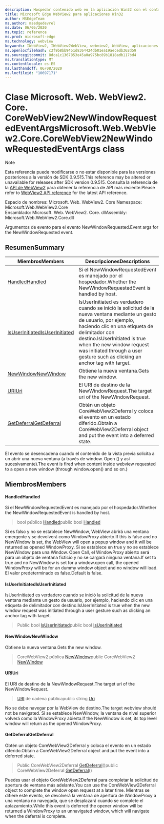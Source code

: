 ```yaml
---
description: Hospedar contenido web en la aplicación Win32 con el control Microsoft Edge WebView2
title: Microsoft Edge WebView2 para aplicaciones Win32
author: MSEdgeTeam
ms.author: msedgedevrel
ms.date: 06/05/2020
ms.topic: reference
ms.prod: microsoft-edge
ms.technology: webview
keywords: IWebView2, IWebView2WebView, webview2, WebView, aplicaciones Win32, Win32, Edge, ICoreWebView2, ICoreWebView2Controller, control de explorador, HTML Edge
ms.openlocfilehash: c3f9b8bb9451d8364424db01ea19aecedb362d59
ms.sourcegitcommit: 8dca1c1367853e45a0a975bc89b1818adb117bd4
ms.translationtype: MT
ms.contentlocale: es-ES
ms.lasthandoff: 06/08/2020
ms.locfileid: "10697171"
---
```

# <span data-ttu-id="bcc56-104">Clase Microsoft. Web. WebView2. Core. CoreWebView2NewWindowRequestedEventArgs</span><span class="sxs-lookup"><span data-stu-id="bcc56-104">Microsoft.Web.WebView2.Core.CoreWebView2NewWindowRequestedEventArgs class</span></span> 

> [!NOTE]
> <span data-ttu-id="bcc56-105">Esta referencia puede modificarse o no estar disponible para las versiones posteriores a la versión de SDK 0.9.515.</span><span class="sxs-lookup"><span data-stu-id="bcc56-105">This reference may be altered or unavailable for releases after SDK version 0.9.515.</span></span> <span data-ttu-id="bcc56-106">Consulta la referencia de la [API de WebView2](../../../webview2-api-reference.md) para obtener la referencia de API más reciente.</span><span class="sxs-lookup"><span data-stu-id="bcc56-106">Please refer to [WebView2 API reference](../../../webview2-api-reference.md) for the latest API reference.</span></span>

<span data-ttu-id="bcc56-107">Espacio de nombres: Microsoft. Web. WebView2. Core </span><span class="sxs-lookup"><span data-stu-id="bcc56-107">Namespace: Microsoft.Web.WebView2.Core</span></span>\
<span data-ttu-id="bcc56-108">Ensamblado: Microsoft. Web. WebView2. Core. dll</span><span class="sxs-lookup"><span data-stu-id="bcc56-108">Assembly: Microsoft.Web.WebView2.Core.dll</span></span>

<span data-ttu-id="bcc56-109">Argumentos de evento para el evento NewWindowRequested.</span><span class="sxs-lookup"><span data-stu-id="bcc56-109">Event args for the NewWindowRequested event.</span></span>

## <span data-ttu-id="bcc56-110">Resumen</span><span class="sxs-lookup"><span data-stu-id="bcc56-110">Summary</span></span>

 <span data-ttu-id="bcc56-111">Miembros</span><span class="sxs-lookup"><span data-stu-id="bcc56-111">Members</span></span>                        | <span data-ttu-id="bcc56-112">Descripciones</span><span class="sxs-lookup"><span data-stu-id="bcc56-112">Descriptions</span></span>
--------------------------------|---------------------------------------------
[<span data-ttu-id="bcc56-113">Handled</span><span class="sxs-lookup"><span data-stu-id="bcc56-113">Handled</span></span>](#handled) | <span data-ttu-id="bcc56-114">Si el NewWindowRequestedEvent es manejado por el hospedador.</span><span class="sxs-lookup"><span data-stu-id="bcc56-114">Whether the NewWindowRequestedEvent is handled by host.</span></span>
[<span data-ttu-id="bcc56-115">IsUserInitiated</span><span class="sxs-lookup"><span data-stu-id="bcc56-115">IsUserInitiated</span></span>](#isuserinitiated) | <span data-ttu-id="bcc56-116">IsUserInitiated es verdadero cuando se inició la solicitud de la nueva ventana mediante un gesto de usuario, por ejemplo, haciendo clic en una etiqueta de delimitador con destino.</span><span class="sxs-lookup"><span data-stu-id="bcc56-116">IsUserInitiated is true when the new window request was initiated through a user gesture such as clicking an anchor tag with target.</span></span>
[<span data-ttu-id="bcc56-117">NewWindow</span><span class="sxs-lookup"><span data-stu-id="bcc56-117">NewWindow</span></span>](#newwindow) | <span data-ttu-id="bcc56-118">Obtiene la nueva ventana.</span><span class="sxs-lookup"><span data-stu-id="bcc56-118">Gets the new window.</span></span>
[<span data-ttu-id="bcc56-119">URI</span><span class="sxs-lookup"><span data-stu-id="bcc56-119">Uri</span></span>](#uri) | <span data-ttu-id="bcc56-120">El URI de destino de la NewWindowRequest.</span><span class="sxs-lookup"><span data-stu-id="bcc56-120">The target uri of the NewWindowRequest.</span></span>
[<span data-ttu-id="bcc56-121">GetDeferral</span><span class="sxs-lookup"><span data-stu-id="bcc56-121">GetDeferral</span></span>](#getdeferral) | <span data-ttu-id="bcc56-122">Obtén un objeto CoreWebView2Deferral y coloca el evento en un estado diferido.</span><span class="sxs-lookup"><span data-stu-id="bcc56-122">Obtain a CoreWebView2Deferral object and put the event into a deferred state.</span></span>

<span data-ttu-id="bcc56-123">El evento se desencadena cuando el contenido de la vista previa solicita a un abrir una nueva ventana (a través de window. Open () y así sucesivamente).</span><span class="sxs-lookup"><span data-stu-id="bcc56-123">The event is fired when content inside webview requested to a open a new window (through window.open() and so on.)</span></span>

## <span data-ttu-id="bcc56-124">Miembros</span><span class="sxs-lookup"><span data-stu-id="bcc56-124">Members</span></span>

#### <span data-ttu-id="bcc56-125">Handled</span><span class="sxs-lookup"><span data-stu-id="bcc56-125">Handled</span></span> 

<span data-ttu-id="bcc56-126">Si el NewWindowRequestedEvent es manejado por el hospedador.</span><span class="sxs-lookup"><span data-stu-id="bcc56-126">Whether the NewWindowRequestedEvent is handled by host.</span></span>

> <span data-ttu-id="bcc56-127">bool público [Handled](#handled)</span><span class="sxs-lookup"><span data-stu-id="bcc56-127">public bool [Handled](#handled)</span></span>

<span data-ttu-id="bcc56-128">Si es falso y no se establece NewWindow, WebView abrirá una ventana emergente y se devolverá como WindowProxy abierto.</span><span class="sxs-lookup"><span data-stu-id="bcc56-128">If this is false and no NewWindow is set, the WebView will open a popup window and it will be returned as opened WindowProxy.</span></span> <span data-ttu-id="bcc56-129">Si se establece en true y no se establece NewWindow para una Window. Open Call, el WindowProxy abierto será para un objeto de ventana ficticio y no se cargará ninguna ventana.</span><span class="sxs-lookup"><span data-stu-id="bcc56-129">If set to true and no NewWindow is set for a window.open call, the opened WindowProxy will be for an dummy window object and no window will load.</span></span> <span data-ttu-id="bcc56-130">El valor predeterminado es false.</span><span class="sxs-lookup"><span data-stu-id="bcc56-130">Default is false.</span></span>

#### <span data-ttu-id="bcc56-131">IsUserInitiated</span><span class="sxs-lookup"><span data-stu-id="bcc56-131">IsUserInitiated</span></span> 

<span data-ttu-id="bcc56-132">IsUserInitiated es verdadero cuando se inició la solicitud de la nueva ventana mediante un gesto de usuario, por ejemplo, haciendo clic en una etiqueta de delimitador con destino.</span><span class="sxs-lookup"><span data-stu-id="bcc56-132">IsUserInitiated is true when the new window request was initiated through a user gesture such as clicking an anchor tag with target.</span></span>

> <span data-ttu-id="bcc56-133">Public bool [IsUserInitiated](#isuserinitiated)</span><span class="sxs-lookup"><span data-stu-id="bcc56-133">public bool [IsUserInitiated](#isuserinitiated)</span></span>

#### <span data-ttu-id="bcc56-134">NewWindow</span><span class="sxs-lookup"><span data-stu-id="bcc56-134">NewWindow</span></span> 

<span data-ttu-id="bcc56-135">Obtiene la nueva ventana.</span><span class="sxs-lookup"><span data-stu-id="bcc56-135">Gets the new window.</span></span>

> <span data-ttu-id="bcc56-136">CoreWebView2 pública [NewWindow](#newwindow)</span><span class="sxs-lookup"><span data-stu-id="bcc56-136">public CoreWebView2 [NewWindow](#newwindow)</span></span>

#### <span data-ttu-id="bcc56-137">URI</span><span class="sxs-lookup"><span data-stu-id="bcc56-137">Uri</span></span> 

<span data-ttu-id="bcc56-138">El URI de destino de la NewWindowRequest.</span><span class="sxs-lookup"><span data-stu-id="bcc56-138">The target uri of the NewWindowRequest.</span></span>

> <span data-ttu-id="bcc56-139">[URI](#uri) de cadena pública</span><span class="sxs-lookup"><span data-stu-id="bcc56-139">public string [Uri](#uri)</span></span>

<span data-ttu-id="bcc56-140">No se debe navegar por la WebView de destino.</span><span class="sxs-lookup"><span data-stu-id="bcc56-140">The target webview should not be navigated.</span></span> <span data-ttu-id="bcc56-141">Si se establece NewWindow, la ventana de nivel superior volverá como la WindowProxy abierta.</span><span class="sxs-lookup"><span data-stu-id="bcc56-141">If the NewWindow is set, its top level window will return as the opened WindowProxy.</span></span>

#### <span data-ttu-id="bcc56-142">GetDeferral</span><span class="sxs-lookup"><span data-stu-id="bcc56-142">GetDeferral</span></span> 

<span data-ttu-id="bcc56-143">Obtén un objeto CoreWebView2Deferral y coloca el evento en un estado diferido.</span><span class="sxs-lookup"><span data-stu-id="bcc56-143">Obtain a CoreWebView2Deferral object and put the event into a deferred state.</span></span>

> <span data-ttu-id="bcc56-144">Public CoreWebView2Deferral [GetDeferral](#getdeferral)()</span><span class="sxs-lookup"><span data-stu-id="bcc56-144">public CoreWebView2Deferral [GetDeferral](#getdeferral)()</span></span>

<span data-ttu-id="bcc56-145">Puedes usar el objeto CoreWebView2Deferral para completar la solicitud de apertura de ventana más adelante.</span><span class="sxs-lookup"><span data-stu-id="bcc56-145">You can use the CoreWebView2Deferral object to complete the window open request at a later time.</span></span> <span data-ttu-id="bcc56-146">Mientras se difiere este evento, se devolverá la ventana de apertura de WindowProxy a una ventana no navegada, que se desplazará cuando se complete el aplazamiento.</span><span class="sxs-lookup"><span data-stu-id="bcc56-146">While this event is deferred the opener window will be returned a WindowProxy to an unnavigated window, which will navigate when the deferral is complete.</span></span>

